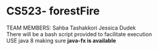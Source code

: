 # <b>CS523- forestFire</b><br>
TEAM MEMBERS: Sahba Tashakkori Jessica Dudek<br>
There will be a bash script provided to facilitate execution<br>
USE java 8 making sure <b>java-fx is available</b><br>

